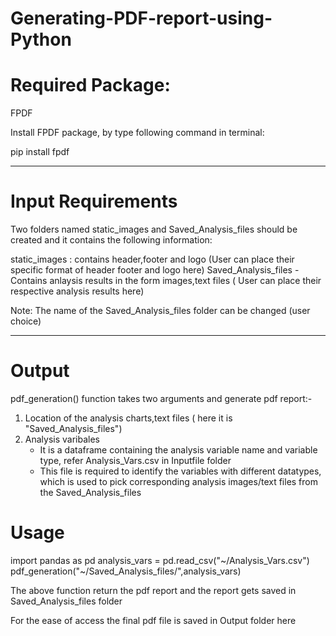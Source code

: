 # Generating-PDF-report-using-Python

# Required Package:

FPDF

Install FPDF package, by type following command in terminal:

pip install fpdf

-------------------------------------------------------------------------------------------------------------------------------------

# Input Requirements

Two folders named static_images and Saved_Analysis_files should be created and it contains the following information:

static_images : contains header,footer and logo (User can place their specific format of header footer and logo here)
Saved_Analysis_files - Contains anlaysis results in the form images,text files ( User can place their respective analysis results here)

Note: The name of the Saved_Analysis_files folder can be changed (user choice) 

-------------------------------------------------------------------------------------------------------------------------------------

# Output 

pdf_generation() function takes two arguments and generate pdf report:- 

1. Location of the analysis charts,text files ( here it is "Saved_Analysis_files")
2. Analysis varibales 
   * It is a dataframe containing the analysis variable name and variable type, refer Analysis_Vars.csv in Inputfile folder
   * This file is required to identify the variables with different datatypes, which is used to pick corresponding analysis images/text      files from the Saved_Analysis_files
   
# Usage
import pandas as pd
analysis_vars = pd.read_csv("~/Analysis_Vars.csv")
pdf_generation("~/Saved_Analysis_files/",analysis_vars)

The above function return the pdf report and the report gets saved in Saved_Analysis_files folder

For the ease of access the final pdf file is saved in Output folder here
